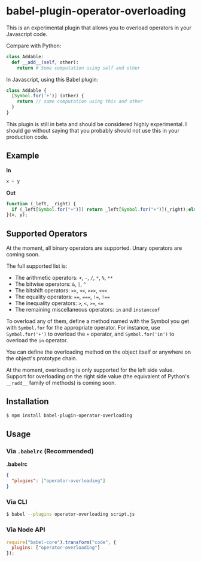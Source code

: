 # babel-plugin-operator-overloading

This is an experimental plugin that allows you to overload operators in your Javascript code.

Compare with Python:

````py
class Addable:
  def __add__(self, other):
    return # Some computation using self and other
````
In Javascript, using this Babel plugin:
````js
class Addable {
  [Symbol.for('+')] (other) {
    return // some computation using this and other
  }
}
````

This plugin is still in beta and should be considered highly experimental. I should go without saying that you probably should not use this in your production code.

## Example

**In**

````js
x + y
````

**Out**

````js
function (_left, _right) {
  if (_left[Symbol.for("+")]) return _left[Symbol.for("+")](_right);else return _left + _right;
}(x, y);
````

## Supported Operators
At the moment, all binary operators are supported. Unary operators are coming soon.

The full supported list is:
- The arithmetic operators: `+`, `-`, `/`, `*`, `%`, `**`
- The bitwise operators: `&`, `|`, `^`
- The bitshift operators: `>>`, `<<`, `>>>`, `<<<`
- The equality operators: `==`, `===`, `!=`, `!==`
- The inequality operators: `>`, `<`, `>=`, `<=`
- The remaining miscellaneous operators: `in` and `instanceof`

To overload any of them, define a method named with the Symbol you get with `Symbol.for` for the appropriate operator. For instance, use `Symbol.for('+')` to overload the `+` operator, and `Symbol.for('in')` to overload the `in` operator.

You can define the overloading method on the object itself or anywhere on the object's prototype chain.

At the moment, overloading is only supported for the left side value. Support for overloading on the right side value (the equivalent of Python's `__radd__` family of methods) is coming soon.

## Installation

````sh
$ npm install babel-plugin-operator-overloading
````

## Usage

### Via `.babelrc` (Recommended)

**.babelrc**

```json
{
  "plugins": ["operator-overloading"]
}
```

### Via CLI

```sh
$ babel --plugins operator-overloading script.js
```

### Via Node API

````javascript
require("babel-core").transform("code", {
  plugins: ["operator-overloading"]
});
````
